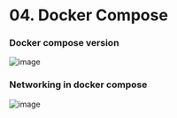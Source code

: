 # 04. Docker Compose

### Docker compose version

![image](https://user-images.githubusercontent.com/25337881/207844806-bfa8f2c3-19b7-4ebc-9549-aa93858e2613.png)



### Networking in docker compose

![image](https://user-images.githubusercontent.com/25337881/207844922-dbc4f625-1933-4a9c-999b-65436b736ac3.png)


